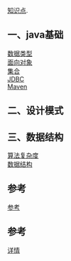 [知识点](https://github.com/LaPioggia/notebook/blob/gh-pages/base/%E9%9D%A2%E8%AF%95%E5%9F%BA%E7%A1%80.md).
## 一、java基础
[数据类型](https://github.com/LaPioggia/notebook/blob/gh-pages/java/数据类型.md)<br/>
[面向对象](https://github.com/LaPioggia/notebook/blob/gh-pages/java/面向对象.md)<br/>
[集合](https://github.com/LaPioggia/notebook/blob/gh-pages/java/集合.md)<br/>
[JDBC](https://github.com/LaPioggia/notebook/blob/gh-pages/java/JDBC.md)<br/>
[Maven](https://github.com/LaPioggia/notebook/blob/gh-pages/java/maven.md)<br/>

## 二、设计模式
## 三、数据结构
[算法复杂度](https://github.com/LaPioggia/notebook/blob/gh-pages/数据结构与算法/算法复杂度.md)<br/>
[数据结构](https://github.com/LaPioggia/notebook/blob/gh-pages/数据结构与算法/数据结构.md)<br/>


## 参考 
[参考](https://github.com/LaPioggia/notebook/blob/gh-pages/参考.md)<br/>









## 参考
[详情](https://github.com/LaPioggia/notebook/blob/gh-pages/参考.md)